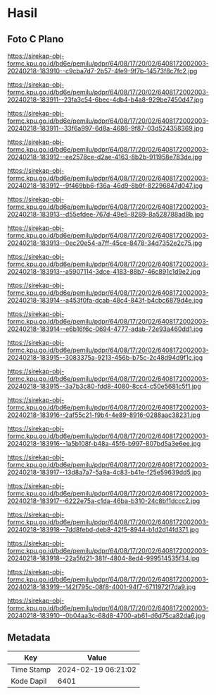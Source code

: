 # Hasil

## Foto C Plano

https://sirekap-obj-formc.kpu.go.id/bd6e/pemilu/pdpr/64/08/17/20/02/6408172002003-20240218-183910--c9cba7d7-2b57-4fe9-9f7b-14573f8c7fc2.jpg

https://sirekap-obj-formc.kpu.go.id/bd6e/pemilu/pdpr/64/08/17/20/02/6408172002003-20240218-183911--23fa3c54-6bec-4db4-b4a8-929be7450d47.jpg

https://sirekap-obj-formc.kpu.go.id/bd6e/pemilu/pdpr/64/08/17/20/02/6408172002003-20240218-183911--33f6a997-6d8a-4686-9f87-03d524358369.jpg

https://sirekap-obj-formc.kpu.go.id/bd6e/pemilu/pdpr/64/08/17/20/02/6408172002003-20240218-183912--ee2578ce-d2ae-4163-8b2b-911958e783de.jpg

https://sirekap-obj-formc.kpu.go.id/bd6e/pemilu/pdpr/64/08/17/20/02/6408172002003-20240218-183912--9f469bb6-f36a-46d9-8b9f-82296847d047.jpg

https://sirekap-obj-formc.kpu.go.id/bd6e/pemilu/pdpr/64/08/17/20/02/6408172002003-20240218-183913--d55efdee-767d-49e5-8289-8a528788ad8b.jpg

https://sirekap-obj-formc.kpu.go.id/bd6e/pemilu/pdpr/64/08/17/20/02/6408172002003-20240218-183913--0ec20e54-a7ff-45ce-8478-34d7352e2c75.jpg

https://sirekap-obj-formc.kpu.go.id/bd6e/pemilu/pdpr/64/08/17/20/02/6408172002003-20240218-183913--a5907114-3dce-4183-88b7-46c891c1d9e2.jpg

https://sirekap-obj-formc.kpu.go.id/bd6e/pemilu/pdpr/64/08/17/20/02/6408172002003-20240218-183914--a453f0fa-dcab-48c4-843f-b4cbc6879d4e.jpg

https://sirekap-obj-formc.kpu.go.id/bd6e/pemilu/pdpr/64/08/17/20/02/6408172002003-20240218-183914--e6b16f6c-0694-4777-adab-72e93a460dd1.jpg

https://sirekap-obj-formc.kpu.go.id/bd6e/pemilu/pdpr/64/08/17/20/02/6408172002003-20240218-183915--3083375a-9213-456b-b75c-2c48d94d9f1c.jpg

https://sirekap-obj-formc.kpu.go.id/bd6e/pemilu/pdpr/64/08/17/20/02/6408172002003-20240218-183915--3a7b3c80-fdd8-4080-8cc4-c50e5681c5f1.jpg

https://sirekap-obj-formc.kpu.go.id/bd6e/pemilu/pdpr/64/08/17/20/02/6408172002003-20240218-183916--2af55c21-f9b4-4e89-8916-0288aac38231.jpg

https://sirekap-obj-formc.kpu.go.id/bd6e/pemilu/pdpr/64/08/17/20/02/6408172002003-20240218-183916--1a5b108f-b48a-45f6-b997-807bd5a3e6ee.jpg

https://sirekap-obj-formc.kpu.go.id/bd6e/pemilu/pdpr/64/08/17/20/02/6408172002003-20240218-183917--13d8a7a7-5a9a-4c83-b41e-f25e59639dd5.jpg

https://sirekap-obj-formc.kpu.go.id/bd6e/pemilu/pdpr/64/08/17/20/02/6408172002003-20240218-183917--6222e75a-c1da-46ba-b310-24c8bf1dccc2.jpg

https://sirekap-obj-formc.kpu.go.id/bd6e/pemilu/pdpr/64/08/17/20/02/6408172002003-20240218-183918--7dd8febd-deb8-42f5-8944-b1d2d14fd371.jpg

https://sirekap-obj-formc.kpu.go.id/bd6e/pemilu/pdpr/64/08/17/20/02/6408172002003-20240218-183918--22a5fd21-381f-4804-8ed4-999514535f34.jpg

https://sirekap-obj-formc.kpu.go.id/bd6e/pemilu/pdpr/64/08/17/20/02/6408172002003-20240218-183919--142f795c-08f8-4001-94f7-6711972f7da9.jpg

https://sirekap-obj-formc.kpu.go.id/bd6e/pemilu/pdpr/64/08/17/20/02/6408172002003-20240218-183910--0b04aa3c-68d8-4700-ab61-d6d75ca82da6.jpg


## Metadata

| Key        | Value               |
| ---------- | ------------------- |
| Time Stamp | 2024-02-19 06:21:02 |
| Kode Dapil | 6401                |



